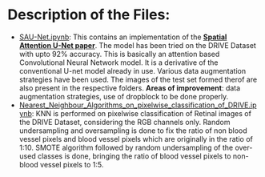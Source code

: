 # Description of the Files:
* [SAU-Net.ipynb](https://github.com/SOUMEE2000/Machine-Learning-Stash/blob/main/Retinal%20Image%20Segmentation/1.SA_UNet.ipynb): This contains an implementation of the [**Spatial Attention U-Net paper**](https://arxiv.org/ftp/arxiv/papers/2004/2004.03696.pdf). The model has been tried on the DRIVE Dataset with upto 92% accuracy. This is basically an attention based Convolutional Neural Network model. It is a derivative of the conventional U-net model already in use. Various data augmentation strategies have been used. The images of the test set formed therof are also present in the respective folders. 
**Areas of improvement**: data augmentation strategies, use of dropblock to be done properly.
* [Nearest_Neighbour_Algorithms_on_pixelwise_classification_of_DRIVE.ipynb](https://github.com/SOUMEE2000/Machine-Learning-Stash/blob/main/Retinal%20Image%20Segmentation/2.Nearest_Neighbour_Algorithms_on_pixelwise_classification_of_DRIVE.ipynb): KNN is performed on pixelwise classification of Retinal images of the DRIVE Dataset, considering the RGB channels only. Random undersampling and oversampling is done to fix the ratio of non blood vessel pixels and blood vessel pixels which are originally in the ratio of 1:10. SMOTE algorithm followed by random undersampling of the over-used classes is done, bringing the ratio of blood vessel pixels to non-blood vessel pixels to 1:5.

